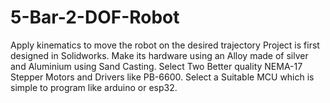 # 5-Bar-2-DOF-Robot
Apply kinematics to move the robot on the desired trajectory
Project is first designed in Solidworks.
Make its hardware using an Alloy made of silver and Aluminium using Sand Casting.
Select Two Better quality NEMA-17 Stepper Motors and Drivers like PB-6600.
Select a Suitable MCU which is simple to program like arduino or esp32.
